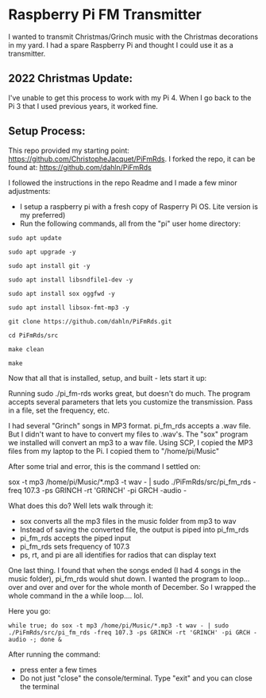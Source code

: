 # Raspberry Pi FM Transmitter

I wanted to transmit Christmas/Grinch music with the Christmas decorations in my yard. I had a spare Raspberry Pi and thought I could use it as a transmitter.

## 2022 Christmas Update:
I've unable to get this process to work with my Pi 4. When I go back to the Pi 3 that I used previous years, it worked fine.

## Setup Process:

This repo provided my starting point: https://github.com/ChristopheJacquet/PiFmRds. I forked the repo, it can be found at: https://github.com/dahln/PiFmRds

I followed the instructions in the repo Readme and I made a few minor adjustments:
 - I setup a raspberry pi with a fresh copy of Rasperry Pi OS. Lite version is my preferred)
 - Run the following commands, all from the "pi" user home directory:

```
sudo apt update
```
```
sudo apt upgrade -y
```
```
sudo apt install git -y
```
```
sudo apt install libsndfile1-dev -y
```
```
sudo apt install sox oggfwd -y
```
```
sudo apt install libsox-fmt-mp3 -y
```
```
git clone https://github.com/dahln/PiFmRds.git
```
```
cd PiFmRds/src
```
```
make clean
```
```
make
```

Now that all that is installed, setup, and built - lets start it up:

Running sudo ./pi_fm-rds works great, but doesn't do much. The program accepts several parameters that lets you customize the transmission. Pass in a file, set the frequency, etc.

I had several "Grinch" songs in MP3 format. pi_fm_rds accepts a .wav file. But I didn't want to have to convert my files to .wav's. The "sox" program we installed will convert an mp3 to a wav file. Using SCP, I copied the MP3 files from my laptop to the Pi. I copied them to "/home/pi/Music"

After some trial and error, this is the command I settled on:

 sox -t mp3 /home/pi/Music/*.mp3 -t wav - | sudo ./PiFmRds/src/pi_fm_rds -freq 107.3 -ps GRINCH -rt 'GRINCH' -pi GRCH -audio -

What does this do? Well lets walk through it:
 - sox converts all the mp3 files in the music folder from mp3 to wav
 - Instead of saving the converted file, the output is piped into pi_fm_rds
 - pi_fm_rds accepts the piped input
 - pi_fm_rds sets frequency of 107.3
 - ps, rt, and pi are all identifies for radios that can display text

One last thing. I found that when the songs ended (I had 4 songs in the music folder), pi_fm_rds would shut down. I wanted the program to loop... over and over and over for the whole month of December. So I wrapped the whole command in the a while loop.... lol.

Here you go:
```
while true; do sox -t mp3 /home/pi/Music/*.mp3 -t wav - | sudo ./PiFmRds/src/pi_fm_rds -freq 107.3 -ps GRINCH -rt 'GRINCH' -pi GRCH -audio -; done &
```


After running the command:
 - press enter a few times
 - Do not just "close" the console/terminal. Type "exit" and you can close the terminal
